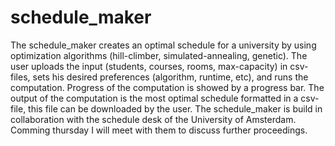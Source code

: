 # schedule_maker
The schedule_maker creates an optimal schedule for a university by using optimization algorithms (hill-climber, simulated-annealing, genetic). The user uploads the input (students, courses, rooms, max-capacity) in csv-files, sets his desired preferences (algorithm, runtime, etc), and runs the computation. Progress of the computation is showed by a progress bar. The output of the computation is the most optimal schedule formatted in a csv-file, this file can be downloaded by the user.
The schedule_maker is build in collaboration with the schedule desk of the University of Amsterdam. Comming thursday I will meet with them to discuss further proceedings.
